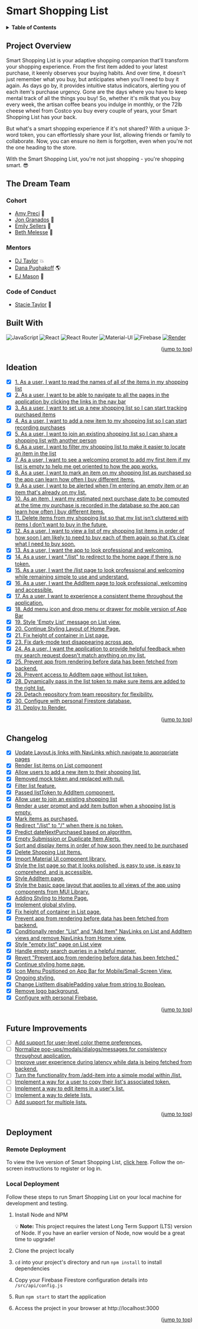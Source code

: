 <a name="top"></a>

# Smart Shopping List

<details>
    <summary><b>Table of Contents</b></summary>
    <ol>
        <li><a href="#project-overview">Project Overview</a></li>
        <li><a href="#the-dream-team">The Dreram Team</a></li>
        <li><a href="#built-with">Built With</a></li>
        <li><a href="#ideation">Ideation</a></li>
        <li><a href="#changelog">Changelog</a></li>
        <li><a href="#future-improvements">Future Improvements</a></li>
        <li><a href="#deployment">Deployment</a></li>
    </ol>
</details>

## Project Overview

Smart Shopping List is your adaptive shopping companion that'll transform your shopping experience. From the first item added to your latest purchase, it keenly observes your buying habits. And over time, it doesn't just remember what you buy, but anticipates when you'll need to buy it again. As days go by, it provides intuitive status indicators, alerting you of each item's purchase urgency. Gone are the days where you have to keep mental track of all the things you buy! So, whether it's milk that you buy every week, the artisan coffee beans you indulge in monthly, or the 72lb cheese wheel from Costco you buy every couple of years, your Smart Shopping List has your back.

But what's a smart shopping experience if it's not shared? With a unique 3-word token, you can effortlessly share your list, allowing friends or family to collaborate. Now, you can ensure no item is forgotten, even when you're not the one heading to the store.

With the Smart Shopping List, you're not just shopping - you're shopping smart. 😎

## The Dream Team

### Cohort

- [Amy Preci](https://github.com/Amy-Pr) 🦄
- [Jon Granados](https://github.com/jongranados) 🤖
- [Emily Sellers](https://github.com/emilysellers) 🌿
- [Beth Melesse](https://github.com/bethmelmtv) 💖

### Mentors

- [DJ Taylor](https://github.com/djtaylor8) 💥
- [Dana Pughakoff](https://github.com/danainjax) 🌎
- [EJ Mason](https://github.com/mxmason) 🐧

### Code of Conduct

- [Stacie Taylor](stacie@the-collab-lab.codes) 🌈

## Built With

![JavaScript](https://img.shields.io/badge/JavaScript-323330?style=for-the-badge&logo=javascript&logoColor=F7DF1E)
![React](https://img.shields.io/badge/React-20232A?style=for-the-badge&logo=react&logoColor=61DAFB)
![React Router](https://img.shields.io/badge/React_Router-CA4245?style=for-the-badge&logo=react-router&logoColor=white)
![Material-UI](https://img.shields.io/badge/Material--UI-0081CB?style=for-the-badge&logo=material-ui&logoColor=white)
![Firebase](https://img.shields.io/badge/Firebase-039BE5?style=for-the-badge&logo=Firebase&logoColor=yellow)
<a href='https://jongranados.onrender.com'> <img src='https://img.shields.io/badge/Render-2C41E8?style=for-the-badge' alt='Render'/></a>

<p align="right">(<a href="#top">jump to top</a>)</p>

## Ideation

- [x] [1. As a user, I want to read the names of all of the items in my shopping list](https://github.com/the-collab-lab/tcl-57-smart-shopping-list/issues/1)
- [x] [2. As a user, I want to be able to navigate to all the pages in the application by clicking the links in the nav bar](https://github.com/the-collab-lab/tcl-57-smart-shopping-list/issues/2)
- [x] [3. As a user, I want to set up a new shopping list so I can start tracking purchased items](https://github.com/the-collab-lab/tcl-57-smart-shopping-list/issues/3)
- [x] [4. As a user, I want to add a new item to my shopping list so I can start recording purchases](https://github.com/the-collab-lab/tcl-57-smart-shopping-list/issues/4)
- [x] [5. As a user, I want to join an existing shopping list so I can share a shopping list with another person](https://github.com/the-collab-lab/tcl-57-smart-shopping-list/issues/5)
- [x] [6. As a user, I want to filter my shopping list to make it easier to locate an item in the list](https://github.com/the-collab-lab/tcl-57-smart-shopping-list/issues/6)
- [x] [7. As a user, I want to see a welcoming prompt to add my first item if my list is empty to help me get oriented to how the app works.](https://github.com/the-collab-lab/tcl-57-smart-shopping-list/issues/7)
- [x] [8. As a user, I want to mark an item on my shopping list as purchased so the app can learn how often I buy different items. ](https://github.com/the-collab-lab/tcl-57-smart-shopping-list/issues/8)
- [x] [9. As a user, I want to be alerted when I’m entering an empty item or an item that's already on my list.](https://github.com/the-collab-lab/tcl-57-smart-shopping-list/issues/9)
- [x] [10. As an item, I want my estimated next purchase date to be computed at the time my purchase is recorded in the database so the app can learn how often I buy different items.](https://github.com/the-collab-lab/tcl-57-smart-shopping-list/issues/10)
- [x] [11. Delete items from my shopping list so that my list isn’t cluttered with items I don’t want to buy in the future.](https://github.com/the-collab-lab/tcl-57-smart-shopping-list/issues/11)
- [x] [12. As a user, I want to view a list of my shopping list items in order of how soon I am likely to need to buy each of them again so that it’s clear what I need to buy soon.](https://github.com/the-collab-lab/tcl-57-smart-shopping-list/issues/12)
- [x] [13. As a user, I want the app to look professional and welcoming.](https://github.com/the-collab-lab/tcl-57-smart-shopping-list/issues/13)
- [x] [14. As a user, I want "/list" to redirect to the home page if there is no token.](https://github.com/the-collab-lab/tcl-57-smart-shopping-list/issues/24)
- [x] [15. As a user, I want the /list page to look professional and welcoming while remaining simple to use and understand.](https://github.com/the-collab-lab/tcl-57-smart-shopping-list/issues/31)
- [x] [16. As a user, I want the AddItem page to look professional, welcoming and accessible.](https://github.com/the-collab-lab/tcl-57-smart-shopping-list/issues/36)
- [x] [17. As a user, I want to experience a consistent theme throughout the application.](https://github.com/the-collab-lab/tcl-57-smart-shopping-list/issues/37)
- [x] [18. Add menu icon and drop menu or drawer for mobile version of App Bar](https://github.com/the-collab-lab/tcl-57-smart-shopping-list/issues/39)
- [x] [19. Style 'Empty List' message on List view.](https://github.com/the-collab-lab/tcl-57-smart-shopping-list/issues/40)
- [x] [20. Continue Styling Layout of Home Page.](https://github.com/the-collab-lab/tcl-57-smart-shopping-list/issues/41)
- [x] [21. Fix height of container in List page.](https://github.com/the-collab-lab/tcl-57-smart-shopping-list/issues/42)
- [x] [23. Fix dark-mode text disappearing across app.](https://github.com/the-collab-lab/tcl-57-smart-shopping-list/issues/44)
- [x] [24. As a user, I want the application to provide helpful feedback when my search request doesn't match anything on my list.](https://github.com/the-collab-lab/tcl-57-smart-shopping-list/issues/46)
- [x] [25. Prevent app from rendering before data has been fetched from backend.](https://github.com/the-collab-lab/tcl-57-smart-shopping-list/issues/47)
- [x] [26. Prevent access to AddItem page without list token.](https://github.com/the-collab-lab/tcl-57-smart-shopping-list/issues/49)
- [x] [28. Dynamically pass in the list token to make sure items are added to the right list.](https://github.com/the-collab-lab/tcl-57-smart-shopping-list/issues/19)
- [x] [29. Detach repository from team repository for flexibility.](https://github.com/jongranados/smart-shopping-list/issues/1)
- [x] [30. Configure with personal Firestore database.](https://github.com/jongranados/smart-shopping-list/issues/2)
- [x] [31. Deploy to Render.](https://github.com/jongranados/smart-shopping-list/issues/3)

<p align="right">(<a href="#top">jump to top</a>)</p>

## Changelog

- [x] [Update Layout.js links with NavLinks which navigate to appropriate pages](https://github.com/the-collab-lab/tcl-57-smart-shopping-list/pull/14)
- [x] [Render list items on List component](https://github.com/the-collab-lab/tcl-57-smart-shopping-list/pull/15)
- [x] [Allow users to add a new item to their shopping list.](https://github.com/the-collab-lab/tcl-57-smart-shopping-list/pull/16)
- [x] [Removed mock token and replaced with null.](https://github.com/the-collab-lab/tcl-57-smart-shopping-list/pull/17)
- [x] [Filter list feature.](https://github.com/the-collab-lab/tcl-57-smart-shopping-list/pull/18)
- [x] [Passed listToken to AddItem component.](https://github.com/the-collab-lab/tcl-57-smart-shopping-list/pull/20)
- [x] [Allow user to join an existing shopping list](https://github.com/the-collab-lab/tcl-57-smart-shopping-list/pull/21)
- [x] [Render a user prompt and add item button when a shopping list is empty.](https://github.com/the-collab-lab/tcl-57-smart-shopping-list/pull/22)
- [x] [Mark items as purchased.](https://github.com/the-collab-lab/tcl-57-smart-shopping-list/pull/23)
- [x] [Redirect "/list" to "/" when there is no token.](https://github.com/the-collab-lab/tcl-57-smart-shopping-list/pull/25)
- [x] [Predict dateNextPurchased based on algorithm.](https://github.com/the-collab-lab/tcl-57-smart-shopping-list/pull/26)
- [x] [Empty Submission or Duplicate Item Alerts.](https://github.com/the-collab-lab/tcl-57-smart-shopping-list/pull/27)
- [x] [Sort and display items in order of how soon they need to be purchased](https://github.com/the-collab-lab/tcl-57-smart-shopping-list/pull/28)
- [x] [Delete Shopping List Items.](https://github.com/the-collab-lab/tcl-57-smart-shopping-list/pull/29)
- [x] [Import Material UI component library.](https://github.com/the-collab-lab/tcl-57-smart-shopping-list/pull/30)
- [x] [Style the list page so that it looks polished, is easy to use, is easy to comprehend, and is accessible. ](https://github.com/the-collab-lab/tcl-57-smart-shopping-list/pull/32)
- [x] [Style AddItem page.](https://github.com/the-collab-lab/tcl-57-smart-shopping-list/pull/33)
- [x] [Style the basic page layout that applies to all views of the app using components from MUI Library.](https://github.com/the-collab-lab/tcl-57-smart-shopping-list/pull/34)
- [x] [Adding Styling to Home Page.](https://github.com/the-collab-lab/tcl-57-smart-shopping-list/pull/35)
- [x] [Implement global styling.](https://github.com/the-collab-lab/tcl-57-smart-shopping-list/pull/38)
- [x] [Fix height of container in List page.](https://github.com/the-collab-lab/tcl-57-smart-shopping-list/pull/45)
- [x] [Prevent app from rendering before data has been fetched from backend.](https://github.com/the-collab-lab/tcl-57-smart-shopping-list/pull/48)
- [x] [Conditionally render "List" and "Add Item" NavLinks on List and AddItem views and remove NavLinks from Home view.](https://github.com/the-collab-lab/tcl-57-smart-shopping-list/pull/51)
- [x] [Style "empty list" page on List view](https://github.com/the-collab-lab/tcl-57-smart-shopping-list/pull/52)
- [x] [Handle empty search queries in a helpful manner.](https://github.com/the-collab-lab/tcl-57-smart-shopping-list/pull/53)
- [x] [Revert "Prevent app from rendering before data has been fetched."](https://github.com/the-collab-lab/tcl-57-smart-shopping-list/pull/54)
- [x] [Continue styling home page.](https://github.com/the-collab-lab/tcl-57-smart-shopping-list/pull/55)
- [x] [Icon Menu Positioned on App Bar for Mobile/Small-Screen View.](https://github.com/the-collab-lab/tcl-57-smart-shopping-list/pull/56)
- [x] [Ongoing styling.](https://github.com/the-collab-lab/tcl-57-smart-shopping-list/pull/57)
- [x] [Change ListItem disablePadding value from string to Boolean.](https://github.com/the-collab-lab/tcl-57-smart-shopping-list/pull/58)
- [x] [Remove logo background.](https://github.com/the-collab-lab/tcl-57-smart-shopping-list/pull/59)
- [x] [Configure with personal Firebase.](https://github.com/jongranados/smart-shopping-list/pull/12)

<p align="right">(<a href="#top">jump to top</a>)</p>

## Future Improvements

- [ ] [Add support for user-level color theme preferences.](https://github.com/jongranados/smart-shopping-list/issues/4)
- [ ] [Normalize pop-ups/modals/dialogs/messages for consistency throughout application.](https://github.com/jongranados/smart-shopping-list/issues/5)
- [ ] [Improve user experience during latency while data is being fetched from backend.](https://github.com/jongranados/smart-shopping-list/issues/6)
- [ ] [Turn the functionality from /add-item into a simple modal within /list.](https://github.com/jongranados/smart-shopping-list/issues/7)
- [ ] [Implement a way for a user to copy their list's associated token.](https://github.com/jongranados/smart-shopping-list/issues/8)
- [ ] [Implement a way to edit items in a user's list.](https://github.com/jongranados/smart-shopping-list/issues/9)
- [ ] [Implement a way to delete lists.](https://github.com/jongranados/smart-shopping-list/issues/10)
- [ ] [Add support for multiple lists.](https://github.com/jongranados/smart-shopping-list/issues/4)

<p align="right">(<a href="#top">jump to top</a>)</p>

## Deployment

### Remote Deployment

To view the live version of Smart Shopping List, [click here](https://my-smart-shopping-list.onrender.com). Follow the on-screen instructions to register or log in.

### Local Deployment

Follow these steps to run Smart Shopping List on your local machine for development and testing.

1. Install Node and NPM

   💡 **Note:** This project requires the latest Long Term Support (LTS) version of Node. If you have an earlier version of Node, now would be a great time to upgrade!

2. Clone the project locally
3. `cd` into your project's directory and run `npm install` to install dependencies
4. Copy your Firebase Firestore configuration details into `/src/api/config.js`
5. Run `npm start` to start the application
6. Access the project in your browser at http://localhost:3000

<p align="right">(<a href="#top">jump to top</a>)</p>
